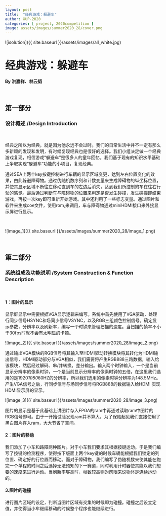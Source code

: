 ```yaml
---
layout: post
title:  "经典游戏：躲避车"
author: XUP-2020
categories: [ project, 2020competition ]
image: assets/images/summer2020_28/cover.png
---
```


![isolution]({{ site.baseurl }}/assets/images/all_white.jpg)



# **<big>经典游戏：躲避车</big>**

**By&nbsp;洪嘉祥、林云韬**

&nbsp;

## **第一部分**

### 设计概述 /Design Introduction

&nbsp;

经典之所以为经典，就是因为他永远不会过时。我们的日常生活中并不一定有那么多新颖的发现和发明，有时候复现经典也是很好的选择。我们小组决定做一个经典游戏复现，相信游戏&ldquo;躲避车&rdquo;是很多人的童年回忆。我们基于现有的知识水平基础上争取实现&ldquo;躲避车&rdquo;功能的小项目，复现经典。

通过SEA上两个key按键控制进行车辆的显示区域变更，达到左右位置变化的效果，由此躲避障碍物。通过伪随机数序列和计数变量来生成障碍物的纵坐标位置，并使其显示区域不断往左移动直到车的左边后消失，达到我们所控制的车在往右行驶的感觉。最后通过判断车与障碍物的位置来判定是否发生碰撞，发生碰撞即结束游戏，再按一次key即可重新开始游戏。其中还利用了一些标志变量。通过图片和软件来生成coe文件，使用rom,来调用，车与障碍物通过miniHDMI接口来外接显示屏进行显示。

&nbsp;

![image_1]({{ site.baseurl }}/assets/images/summer2020_28/image_1.png)

&nbsp;
## **第二部分**

### 系统组成及功能说明 /System Construction &amp; Function Description

&nbsp;

#### **1：图片的显示**

显示屏显示中需要根据VGA显示逻辑来编写。系统中首先使用了VGA驱动，处理行同步信号HSYNC和场同步信号VSYNC，以及RGB三组颜色控制信号。确定显示参数，分辨率以及刷新率，编写一个时钟来管理扫描的速度。当扫描的帧率不小于30fps时就不会有太明显的卡顿。

![image_2]({{ site.baseurl }}/assets/images/summer2020_28/image_2.png)

通过输出VGA模块的RGB信号将其输入至HDMI驱动转换模块将其转化为HDMI输出信号，HDMI驱动部分与VGA相似，我们需要将产生RGB888三路数据，输入给该模块，然后经过解码、串/并转换，差分输出。输入两个时钟输入，一个是当前显示分辨率的像素时钟，一个是当前显示分辨率的像素时钟的五倍，在这里我们选用的是1920*1080*60HZ的分辨率，所以我们选用的像素时钟分辨率为148.5MHz。产生VGA信号之后，行同步信号与场同步信号将RGB888的数据输入给HDMI 实现HDMI显示屏的显示。

![image_3]({{ site.baseurl }}/assets/images/summer2020_28/image_3.png)

图片的显示是基于此基础上讲图片存入FPGA的ram中再通过读取ram中图片的RGB信号即可。由于一开始试验发现ram并不算大，为了保险起见我们直接使用了黑白图片存入ram，大大节省了空间。

#### **2：图片的移动**

我们添加了小车和路障两种图片。对于小车我们要求其根据按键运动。于是我们编写了按键的检测程序，使得按下版面上两个key键的时候车辆能根据我们锁定的列位置、确定好的行位置而移动。而对于障碍物，我们编写了伪随机数来使其能在跑完一个单程的时间之后选择无法预知的下一赛道，同时利用计时器使其能以我们想要的速度来进行运动。当刷新率够高时，帧数较高则对肉眼来说物体是连续运动的。

#### **3.图片的碰撞**

进行图片区域的设定，判断当图片区域有交集的时候即为碰撞。碰撞之后设立定值，并使得当小车继续移动的时候整个程序也能继续进行。
